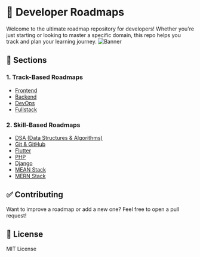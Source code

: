 # 🚀 Developer Roadmaps

Welcome to the ultimate roadmap repository for developers! Whether you're just starting or looking to master a specific domain, this repo helps you track and plan your learning journey.
![Banner](images/banner.png)



## 📂 Sections

### 1. Track-Based Roadmaps
- [Frontend](track-based/frontend/roadmap.md)
- [Backend](track-based/backend/roadmap.md)
- [DevOps](track-based/devops/roadmap.md)
- [Fullstack](track-based/fullstack/roadmap.md)

### 2. Skill-Based Roadmaps
- [DSA (Data Structures & Algorithms)](skill-based/dsa/roadmap.md)
- [Git & GitHub](skill-based/git-github/roadmap.md)
- [Flutter](skill-based/flutter/roadmap.md)
- [PHP](skill-based/php/roadmap.md)
- [Django](skill-based/django/roadmap.md)
- [MEAN Stack](skill-based/mean-stack/roadmap.md)
- [MERN Stack](skill-based/mern-stack/roadmap.md)

## ✅ Contributing
Want to improve a roadmap or add a new one? Feel free to open a pull request!

## 📜 License
MIT License
